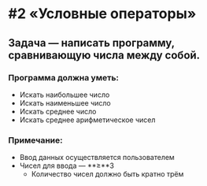 # #2 «Условные операторы»

## Задача — написать программу, сравнивающую числа между собой.

### Программа должна уметь:

- Искать наибольшее число
- Искать наименьшее число
- Искать среднее число
- Искать среднее арифметическое чисел

### Примечание:

- Ввод данных осуществляется пользователем
- Чисел для ввода — **≥**3
    - Количество чисел должно быть кратно трём

